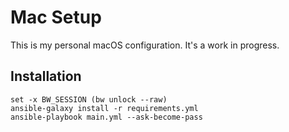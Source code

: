 # Mac Setup

This is my personal macOS configuration. It's a work in progress.

## Installation

```shell
set -x BW_SESSION (bw unlock --raw)
ansible-galaxy install -r requirements.yml
ansible-playbook main.yml --ask-become-pass
```
